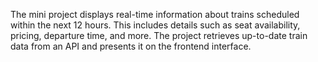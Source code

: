 The mini project displays real-time information about trains scheduled within the next 12 hours. This includes details such as seat availability, pricing, departure time, and more. The project retrieves up-to-date train data from an API and presents it on the frontend interface.
